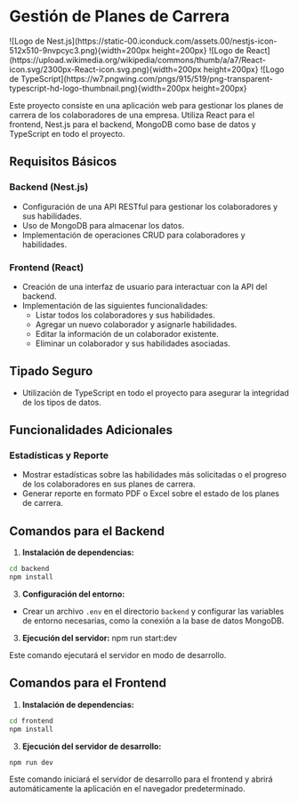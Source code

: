# Gestión de Planes de Carrera
<div style="display: flex; justify-content: center;">
    ![Logo de Nest.js](https://static-00.iconduck.com/assets.00/nestjs-icon-512x510-9nvpcyc3.png){width=200px height=200px}
    ![Logo de React](https://upload.wikimedia.org/wikipedia/commons/thumb/a/a7/React-icon.svg/2300px-React-icon.svg.png){width=200px height=200px}
    ![Logo de TypeScript](https://w7.pngwing.com/pngs/915/519/png-transparent-typescript-hd-logo-thumbnail.png){width=200px height=200px}
</div>

Este proyecto consiste en una aplicación web para gestionar los planes de carrera de los colaboradores de una empresa. Utiliza React para el frontend, Nest.js para el backend, MongoDB como base de datos y TypeScript en todo el proyecto.

## Requisitos Básicos

### Backend (Nest.js)

- Configuración de una API RESTful para gestionar los colaboradores y sus habilidades.
- Uso de MongoDB para almacenar los datos.
- Implementación de operaciones CRUD para colaboradores y habilidades.

### Frontend (React)

- Creación de una interfaz de usuario para interactuar con la API del backend.
- Implementación de las siguientes funcionalidades:
  - Listar todos los colaboradores y sus habilidades.
  - Agregar un nuevo colaborador y asignarle habilidades.
  - Editar la información de un colaborador existente.
  - Eliminar un colaborador y sus habilidades asociadas.

## Tipado Seguro

- Utilización de TypeScript en todo el proyecto para asegurar la integridad de los tipos de datos.

## Funcionalidades Adicionales

### Estadísticas y Reporte

- Mostrar estadísticas sobre las habilidades más solicitadas o el progreso de los colaboradores en sus planes de carrera.
- Generar reporte en formato PDF o Excel sobre el estado de los planes de carrera.

## Comandos para el Backend

1. **Instalación de dependencias:**
```bash
cd backend
npm install
```

3. **Configuración del entorno:**
- Crear un archivo `.env` en el directorio `backend` y configurar las variables de entorno necesarias, como la conexión a la base de datos MongoDB.

3. **Ejecución del servidor:**
npm run start:dev


Este comando ejecutará el servidor en modo de desarrollo.

## Comandos para el Frontend

1. **Instalación de dependencias:**
```bash
cd frontend
npm install
```

3. **Ejecución del servidor de desarrollo:**
```bash
npm run dev
```

Este comando iniciará el servidor de desarrollo para el frontend y abrirá automáticamente la aplicación en el navegador predeterminado.




